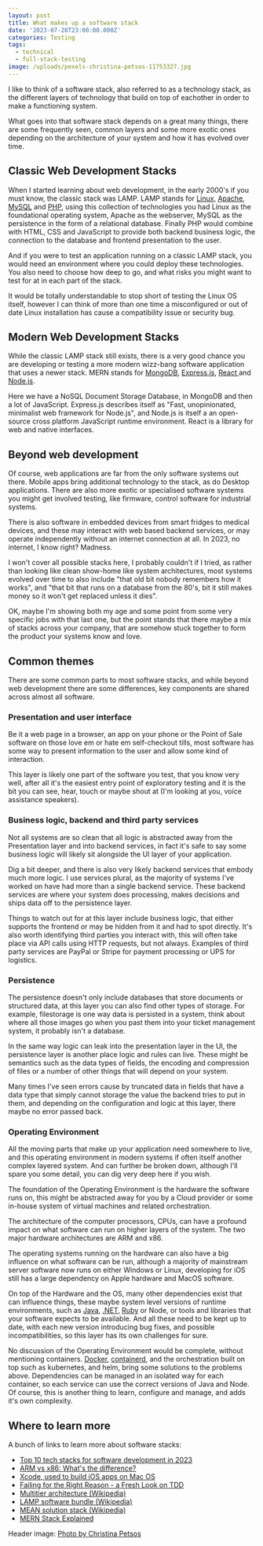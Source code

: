 ```yaml
---
layout: post
title: What makes up a software stack
date: '2023-07-28T23:00:00.000Z'
categories: Testing
tags:
  - technical
  - full-stack-testing
image: /uploads/pexels-christina-petsos-11753327.jpg
---
```



I like to think of a software stack, also referred to as a technology stack, as the different layers of technology that build on top of eachother in order to make a functioning system.

What goes into that software stack depends on a great many things, there are some frequently seen, common layers and some more exotic ones depending on the architecture of your system and how it has evolved over time.

## Classic Web Development Stacks

When I started learning about web development, in the early 2000's if you must know, the classic stack was LAMP. LAMP stands for [Linux](https://www.linux.org/), [Apache](https://httpd.apache.org/), [MySQL](https://www.mysql.com/) and [PHP](https://www.php.net/), using this collection of technologies you had Linux as the foundational operating system, Apache as the webserver, MySQL as the persistence in the form of a relational database. Finally PHP would combine with HTML, CSS and JavaScript to provide both backend business logic, the connection to the database and frontend presentation to the user.

And if you were to test an application running on a classic LAMP stack, you would need an environment where you could deploy these technologies. You also need to choose how deep to go, and what risks you might want to test for at in each part of the stack.

It would be totally understandable to stop short of testing the Linux OS itself, however I can think of more than one time a misconfigured or out of date Linux installation has cause a compatibility issue or security bug.

## Modern Web Development Stacks

While the classic LAMP stack still exists, there is a very good chance you are developing or testing a more modern wizz-bang software application that uses a newer stack. MERN stands for [MongoDB](https://www.mongodb.com/), [Express.js](https://expressjs.com/), [React ](https://react.dev/)and [Node.js](https://nodejs.org/).

Here we have a NoSQL Document Storage Database, in MongoDB and then a lot of JavaScript. Express.js describes itself as "Fast, unopinionated, minimalist web framework for Node.js", and Node.js is itself a an open-source cross platform JavaScript runtime environment. React is a library for web and native interfaces.

## Beyond web development

Of course, web applications are far from the only software systems out there. Mobile apps bring additional technology to the stack, as do Desktop applications. There are also more exotic or specialised software systems you might get involved testing, like firmware, control software for industrial systems.

There is also software in embedded devices from smart fridges to medical devices, and these may interact with web based backend services, or may operate independently without an internet connection at all. In 2023, no internet, I know right? Madness.

I won't cover all possible stacks here, I probably couldn't if I tried, as rather than looking like clean show-home like system architectures, most systems evolved over time to also include "that old bit nobody remembers how it works", and "that bit that runs on a database from the 80's, bit it still makes money so it won't get replaced unless it dies".

OK, maybe I'm showing both my age and some point from some very specific jobs with that last one, but the point stands that there maybe a mix of stacks across your company, that are somehow stuck together to form the product your systems know and love.

## Common themes

There are some common parts to most software stacks, and while beyond web development there are some differences, key components are shared across almost all software.

### Presentation and user interface

Be it a web page in a browser, an app on your phone or the Point of Sale software on those love em or hate em self-checkout tills, most software has some way to present information to the user and allow some kind of interaction.

This layer is likely one part of the software you test, that you know very well, after all it's the easiest entry point of exploratory testing and it is the bit you can see, hear, touch or maybe shout at (I'm looking at you, voice assistance speakers).

### Business logic, backend and third party services

Not all systems are so clean that all logic is abstracted away from the Presentation layer and into backend services, in fact it's safe to say some business logic will likely sit alongside the UI layer of your application.

Dig a bit deeper, and there is also very likely backend services that embody much more logic. I use services plural, as the majority of systems I've worked on have had more than a single backend service. These backend services are where your system does processing, makes decisions and ships data off to the persistence layer.

Things to watch out for at this layer include business logic, that either supports the frontend or may be hidden from it and had to spot directly. It's also worth identifying third parties you interact with, this will often take place via API calls using HTTP requests, but not always. Examples of third party services are PayPal or Stripe for payment processing or UPS for logistics.

### Persistence

The persistence doesn't only include databases that store documents or structured data, at this layer you can also find other types of storage. For example, filestorage is one way data is persisted in a system, think about where all those images go when you past them into your ticket management system, it probably isn't a database.

In the same way logic can leak into the presentation layer in the UI, the persistence layer is another place logic and rules can live. These might be semantics such as the data types of fields, the encoding and compression of files or a number of other things that will depend on your system.

Many times I've seen errors cause by truncated data in fields that have a data type that simply cannot storage the value the backend tries to put in them, and depending on the configuration and logic at this layer, there maybe no error passed back.

### Operating Environment

All the moving parts that make up your application need somewhere to live, and this operating environment in modern systems if often itself another complex layered system. And can further be broken down, although I'll spare you some detail, you can dig very deep here if you wish.

The foundation of the Operating Environment is the hardware the software runs on, this might be abstracted away for you by a Cloud provider or some in-house system of virtual machines and related orchestration.

The architecture of the computer processors, CPUs, can have a profound impact on what software can run on higher layers of the system. The two major hardware architectures are ARM and x86.

The operating systems running on the hardware can also have a big influence on what software can be run, although a majority of mainstream server software now runs on either Windows or Linux, developing for iOS still has a large dependency on Apple hardware and MacOS software.

On top of the Hardware and the OS, many other dependencies exist that can influence things, these maybe system level versions of runtime environments, such as [Java](https://www.java.com/), [.NET](https://dotnet.microsoft.com/en-us/), [Ruby](https://www.ruby-lang.org/en/) or Node, or tools and libraries that your software expects to be available. And all these need to be kept up to date, with each new version introducing bug fixes, and possible incompatibilities, so this layer has its own challenges for sure.

No discussion of the Operating Environment would be complete, without mentioning containers. [Docker](https://www.docker.com/), [containerd](https://containerd.io/), and the orchestration built on top such as kubernetes, and helm, bring some solutions to the problems above. Dependencies can be managed in an isolated way for each container, so each service can use the correct versions of Java and Node. Of course, this is another thing to learn, configure and manage, and adds it's own complexity.

## Where to learn more

A bunch of links to learn more about software stacks:

* [Top 10 tech stacks for software development in 2023](https://www.imaginarycloud.com/blog/tech-stack-software-development/ "Top 10 tech stacks for software development in 2023")
* [ARM vs x86: What's the difference?](https://www.redhat.com/en/topics/linux/ARM-vs-x86)
* [Xcode, used to build iOS apps on Mac OS](https://developer.apple.com/xcode/)
* [Failing for the Right Reason - a Fresh Look on TDD](https://www.ministryoftesting.com/testbash-talks/64f70bd6?s_id=15416741)
* [Multitier architecture (Wikipedia)](https://en.wikipedia.org/wiki/Multitier_architecture)
* [LAMP software bundle (Wikipedia)](https://en.wikipedia.org/wiki/LAMP_\(software_bundle\))
* [MEAN solution stack (Wikipedia)](https://en.wikipedia.org/wiki/MEAN_\(solution_stack\))
* [MERN Stack Explained](https://www.mongodb.com/mern-stack)

Header image: [Photo by Christina Petsos](https://www.pexels.com/photo/cake-with-colorful-layers-11753327/)
